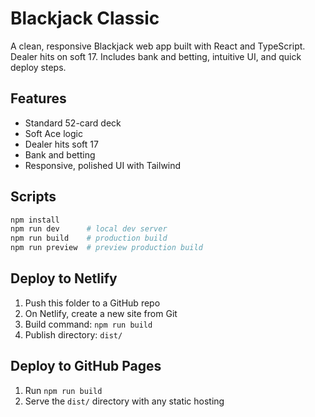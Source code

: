 # Blackjack Classic

A clean, responsive Blackjack web app built with React and TypeScript. Dealer hits on soft 17. Includes bank and betting, intuitive UI, and quick deploy steps.

## Features
- Standard 52-card deck
- Soft Ace logic
- Dealer hits soft 17
- Bank and betting
- Responsive, polished UI with Tailwind

## Scripts
```bash
npm install
npm run dev      # local dev server
npm run build    # production build
npm run preview  # preview production build
```

## Deploy to Netlify
1. Push this folder to a GitHub repo
2. On Netlify, create a new site from Git
3. Build command: `npm run build`
4. Publish directory: `dist/`

## Deploy to GitHub Pages
1. Run `npm run build`
2. Serve the `dist/` directory with any static hosting
